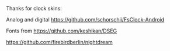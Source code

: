Thanks for clock skins:

Analog and digital
https://github.com/schorschii/FsClock-Android

Fonts from
https://github.com/keshikan/DSEG

https://github.com/firebirdberlin/nightdream